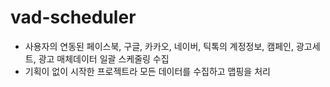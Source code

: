 # vad-scheduler
- 사용자의 연동된 페이스북, 구글, 카카오, 네이버, 틱톡의 계정정보, 캠페인, 광고세트, 광고 매체데이터 일괄 스케줄링 수집
- 기획이 없이 시작한 프로젝트라 모든 데이터를 수집하고 맵핑을 처리

